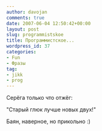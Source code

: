 ```yaml
---
author: davojan
comments: true
date: 2007-06-04 12:50:42+00:00
layout: post
slug: programmistskoe
title: Программистское...
wordpress_id: 37
categories:
- Fun
- Фразы
tag:
- jikk
- prog
---
```


Серёга только что отжёг:

"Старый глюк лучше новых двух!"

Баян, наверное, но прикольно :)
